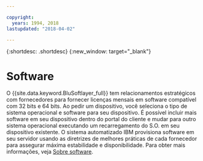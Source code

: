 ```yaml
---

copyright:
  years: 1994, 2018
lastupdated: "2018-04-02"

---
```


{:shortdesc: .shortdesc}
{:new_window: target="_blank"}

# Software

O {{site.data.keyword.BluSoftlayer_full}} tem relacionamentos estratégicos com fornecedores para fornecer licenças mensais
em software compatível com 32 bits e 64 bits. Ao pedir um dispositivo, você seleciona o tipo de sistema operacional e software para seu dispositivo.
É possível incluir mais software em seu dispositivo dentro do portal do cliente e mudar para outro sistema operacional executando um recarregamento do S.O.
em seu dispositivo existente. O sistema automatizado IBM provisiona software em seu servidor usando as diretrizes de
melhores práticas de cada fornecedor para assegurar máxima estabilidade e disponibilidade. Para obter mais informações,
veja [Sobre software](/docs/infrastructure/software/index.html).
